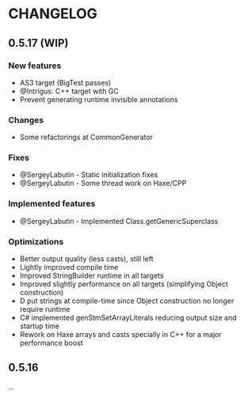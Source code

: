 # CHANGELOG

## 0.5.17 (WIP)

### New features
- AS3 target (BigTest passes)
- @Intrigus: C++ target with GC
- Prevent generating runtime invisible annotations

### Changes
- Some refactorings at CommonGenerator

### Fixes
- @SergeyLabutin - Static initialization fixes
- @SergeyLabutin - Some thread work on Haxe/CPP

### Implemented features
- @SergeyLabutin - Implemented Class.getGenericSuperclass

### Optimizations
- Better output quality (less casts), still left
- Lightly improved compile time
- Improved StringBuilder runtime in all targets
- Improved slightly performance on all targets (simplifying Object construction)
- D put strings at compile-time since Object construction no longer require runtime
- C# implemented genStmSetArrayLiterals reducing output size and startup time
- Rework on Haxe arrays and casts specially in C++ for a major performance boost

## 0.5.16

...